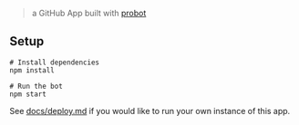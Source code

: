 
> a GitHub App built with [probot](https://github.com/probot/probot)  

## Setup

```
# Install dependencies
npm install

# Run the bot
npm start
```

See [docs/deploy.md](docs/deploy.md) if you would like to run your own instance of this app.
